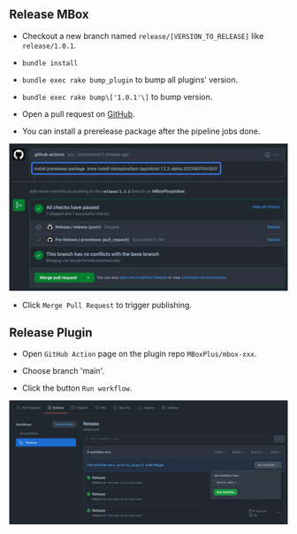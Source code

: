 ## Release MBox

- Checkout a new branch named `release/[VERSION_TO_RELEASE]` like `release/1.0.1`.

- `bundle install`

- `bundle exec rake bump_plugin` to bump all plugins' version.

- `bundle exec rake bump\['1.0.1'\]` to bump version.

- Open a pull request on [GitHub](https://github.com/MBoxPlus/mbox).

- You can install a prerelease package after the pipeline jobs done.

![img_2.png](images/img_2.png)

- Click `Merge Pull Request` to trigger publishing.

## Release Plugin

- Open `GitHub Action` page on the plugin repo `MBoxPlus/mbox-xxx`.

- Choose branch 'main'.

- Click the button `Run workflow`.

![img.png](images/img.png)